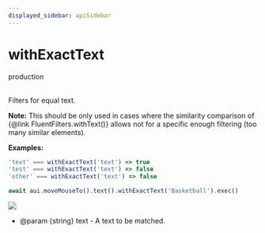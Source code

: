 ```yaml
---
displayed_sidebar: apiSidebar
---
```

# withExactText
<span class="theme-doc-version-badge badge badge--success">production</span><br/><br/>

Filters for equal text.

**Note:** This should be only used in cases where the similarity
 comparison of \{@link FluentFilters.withText()} allows not for a
 specific enough filtering (too many similar elements).

**Examples:** 
```typescript
'text' === withExactText('text') => true
'test' === withExactText('text') => false
'other' === withExactText('text') => false

await aui.moveMouseTo().text().withExactText('Basketball').exec()
```

![](/img/gif/withExactText.gif)

   * @param \{string} text - A text to be matched.
